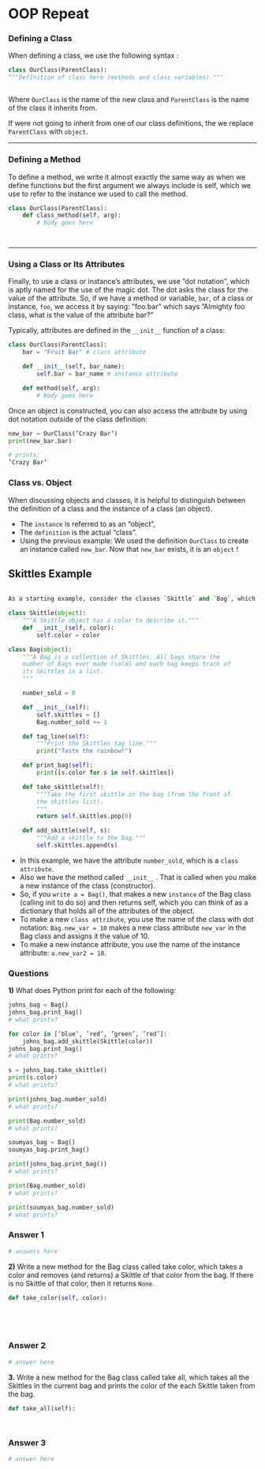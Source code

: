 # OOP Repeat

### Defining a Class

When defining a class, we use the following syntax :

```python 
class OurClass(ParentClass):
"""Definition of class here (methods and class variables)."""



```

Where `OurClass` is the name of the new class and `ParentClass` is the name of the class it inherits from.

If were not going to inherit from one of our class definitions, the we replace `ParentClass` with `object`.

-----

### Defining a Method
To define a method, we write it almost exactly the same way as when we define functions but the first argument we always include is self, which we use to refer to the instance we used to call the method.

```python
class OurClass(ParentClass):
    def class_method(self, arg):
        # body goes here




```

-----


### Using a Class or Its Attributes
Finally, to use a class or instance’s attributes, we use ”dot notation”, which is aptly named for the use of the magic dot. The dot asks the class for the value of the attribute. So, if we have a method or variable, `bar`, of a class or instance, `foo`, we access it by saying:
”foo.bar” which says ”Almighty foo class, what is the value of the attribute bar?”

Typically, attributes are defined in the `__init__` function of a class:

```python
class OurClass(ParentClass):
    bar = "Fruit Bar" # class attribute

    def __init__(self, bar_name):
        self.bar = bar_name # instance attribute

    def method(self, arg):
        # body goes here
```

Once an object is constructed, you can also access the attribute by using dot notation outside of the class definition:

```python
new_bar = OurClass(’Crazy Bar’)
print(new_bar.bar)

# prints:
’Crazy Bar’


```

### Class vs. Object

When discussing objects and classes, it is helpful to distinguish between the definition of a class and the instance of a class (an object).

- The `instance` is referred to as an “object”, 
- The `definition` is the actual “class”. 
- Using the previous example: We used the definition `OurClass` to create an instance called `new_bar`. Now that `new_bar` exists, it is an `object` !


## Skittles Example

```python

As a starting example, consider the classes `Skittle` and `Bag`, which will be used to represent a single piece of Skittles candy and a bag of Skittles respectively.

class Skittle(object):
    """A Skittle object has a color to describe it."""
    def __init__(self, color):
        self.color = color

class Bag(object):
    """A Bag is a collection of Skittles. All bags share the
    number of Bags ever made (sold) and each bag keeps track of
    its Skittles in a list.
    """

    number_sold = 0

    def __init__(self):
        self.skittles = []
        Bag.number_sold += 1

    def tag_line(self):
        """Print the Skittles tag line."""
        print("Taste the rainbow!")

    def print_bag(self):
        print([s.color for s in self.skittles])

    def take_skittle(self):
        """Take the first skittle in the bag (from the front of
        the skittles list).
        """
        return self.skittles.pop(0)

    def add_skittle(self, s):
        """Add a skittle to the bag."""
        self.skittles.append(s)

```

- In this example, we have the attribute `number_sold`, which is a `class attribute`. 
- Also we have the method called `__init__` . That is called when you make a new instance of the class (constructor). 
- So, if you `write a = Bag()`, that makes a new `instance` of the Bag class (calling init to do so) and then returns self, which you can think of as a dictionary that holds all of the attributes of the object.
- To make a new `class attribute`, you use the name of the class with dot notation: `Bag.new_var = 10` makes a new class attribute `new_var` in the Bag class and assigns it the value of 10. 
- To make a new instance attribute, you use the name of the instance attribute: `a.new_var2 = 10`. 

### Questions

**1)** What does Python print for each of the following:

```python 
johns_bag = Bag()
johns_bag.print_bag()
# what prints?

for color in [’blue’, ’red’, ’green’, ’red’]:
    johns_bag.add_skittle(Skittle(color))
johns_bag.print_bag()
# what prints?

s = johns_bag.take_skittle()
print(s.color)
# what prints?

print(johns_bag.number_sold)
# what prints?

print(Bag.number_sold)
# what prints?

soumyas_bag = Bag()
soumyas_bag.print_bag()

print(johns_bag.print_bag())
# what prints?

print(Bag.number_sold)
# what prints?

print(soumyas_bag.number_sold)
# what prints?
```

### Answer 1

```python
# answers here

```

**2)**  Write a new method for the Bag class called take color, which takes a color and
removes (and returns) a Skittle of that color from the bag. If there is no Skittle
of that color, then it returns `None`.

```python
def take_color(self, color):






```


### Answer 2

```python
# answer here

```

**3.** Write a new method for the Bag class called take all, which takes all the Skittles
in the current bag and prints the color of the each Skittle taken from the bag.

```python
def take_all(self):




```

### Answer 3

```python
# answer here

```
